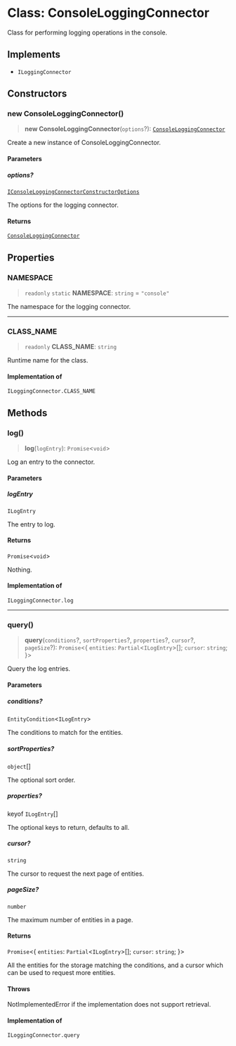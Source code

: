 # Class: ConsoleLoggingConnector

Class for performing logging operations in the console.

## Implements

- `ILoggingConnector`

## Constructors

### new ConsoleLoggingConnector()

> **new ConsoleLoggingConnector**(`options`?): [`ConsoleLoggingConnector`](ConsoleLoggingConnector.md)

Create a new instance of ConsoleLoggingConnector.

#### Parameters

##### options?

[`IConsoleLoggingConnectorConstructorOptions`](../interfaces/IConsoleLoggingConnectorConstructorOptions.md)

The options for the logging connector.

#### Returns

[`ConsoleLoggingConnector`](ConsoleLoggingConnector.md)

## Properties

### NAMESPACE

> `readonly` `static` **NAMESPACE**: `string` = `"console"`

The namespace for the logging connector.

***

### CLASS\_NAME

> `readonly` **CLASS\_NAME**: `string`

Runtime name for the class.

#### Implementation of

`ILoggingConnector.CLASS_NAME`

## Methods

### log()

> **log**(`logEntry`): `Promise`\<`void`\>

Log an entry to the connector.

#### Parameters

##### logEntry

`ILogEntry`

The entry to log.

#### Returns

`Promise`\<`void`\>

Nothing.

#### Implementation of

`ILoggingConnector.log`

***

### query()

> **query**(`conditions`?, `sortProperties`?, `properties`?, `cursor`?, `pageSize`?): `Promise`\<\{ `entities`: `Partial`\<`ILogEntry`\>[]; `cursor`: `string`; \}\>

Query the log entries.

#### Parameters

##### conditions?

`EntityCondition`\<`ILogEntry`\>

The conditions to match for the entities.

##### sortProperties?

`object`[]

The optional sort order.

##### properties?

keyof `ILogEntry`[]

The optional keys to return, defaults to all.

##### cursor?

`string`

The cursor to request the next page of entities.

##### pageSize?

`number`

The maximum number of entities in a page.

#### Returns

`Promise`\<\{ `entities`: `Partial`\<`ILogEntry`\>[]; `cursor`: `string`; \}\>

All the entities for the storage matching the conditions,
and a cursor which can be used to request more entities.

#### Throws

NotImplementedError if the implementation does not support retrieval.

#### Implementation of

`ILoggingConnector.query`
